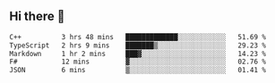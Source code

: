 ## Hi there 👋

 <!--START_SECTION:waka-->

```txt
C++          3 hrs 48 mins   █████████████░░░░░░░░░░░░   51.69 %
TypeScript   2 hrs 9 mins    ███████▒░░░░░░░░░░░░░░░░░   29.23 %
Markdown     1 hr 2 mins     ███▓░░░░░░░░░░░░░░░░░░░░░   14.23 %
F#           12 mins         ▓░░░░░░░░░░░░░░░░░░░░░░░░   02.76 %
JSON         6 mins          ▒░░░░░░░░░░░░░░░░░░░░░░░░   01.41 %
```

<!--END_SECTION:waka-->

<!--
**ValentinRapp/ValentinRapp** is a ✨ _special_ ✨ repository because its `README.md` (this file) appears on your GitHub profile.

Here are some ideas to get you started:

- 🔭 I’m currently working on ...
- 🌱 I’m currently learning ...
- 👯 I’m looking to collaborate on ...
- 🤔 I’m looking for help with ...
- 💬 Ask me about ...
- 📫 How to reach me: ...
- 😄 Pronouns: ...
- ⚡ Fun fact: ...
-->
